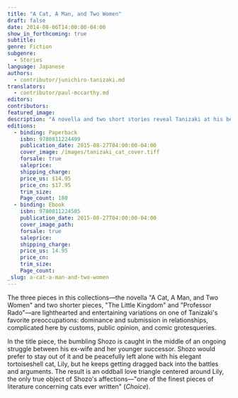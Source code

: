 ```yaml
---
title: "A Cat, A Man, and Two Women"
draft: false
date: 2014-08-06T14:00:00-04:00
show_in_forthcoming: true
subtitle:
genre: Fiction
subgenre:
  - Stories
language: Japanese
authors:
  - contributor/junichiro-tanizaki.md
translators:
  - contributor/paul-mccarthy.md
editors:
contributors:
featured_image:
description: "A novella and two short stories reveal Tanizaki at his best and most bizarre "
editions:
  - binding: Paperback
    isbn: 9780811224499
    publication_date: 2015-08-27T04:00:00-04:00
    cover_image: /images/tanizaki_cat_cover.tiff
    forsale: true
    saleprice:
    shipping_charge:
    price_us: $14.95
    price_cn: $17.95
    trim_size:
    Page_count: 180
  - binding: Ebook
    isbn: 9780811224505
    publication_date: 2015-08-27T04:00:00-04:00
    cover_image_path:
    forsale: true
    saleprice:
    shipping_charge:
    price_us: 14.95
    price_cn:
    trim_size:
    Page_count:
_slug: a-cat-a-man-and-two-women
---
```


The three pieces in this collections—the novella "A Cat, A Man, and Two Women" and two shorter pieces, "The Little Kingdom" and "Professor Rado"—are lighthearted and entertaining variations on one of Tanizaki's favorite preoccupations: dominance and submission in relationships, complicated here by customs, public opinion, and comic grotesqueries.

In the title piece, the bumbling Shozo is caught in the middle of an ongoing struggle between his ex-wife and her younger successor. Shozo would prefer to stay out of it and be peacefully left alone with his elegant tortoiseshell cat, Lily, but he keeps getting dragged back into the battles and arguments. The result is an oddball love triangle centered around Lily, the only true object of Shozo's affections—"one of the finest pieces of literature concerning cats ever written" (_Choice_).

